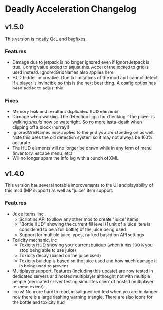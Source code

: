 # Deadly Acceleration Changelog


## v1.5.0

This version is mostly QoL and bugfixes. 

### Features

- Damage due to jetpack is no longer ignored even if IgnoreJetpack is true. Config value added to adjust this. Accel of the locked to 
	grid is used instead. IgnoredGridNames also applies here 
- HUD hidden in creative. Due to limitations of the mod api I cannot detect if a player is invincible so this is the next best thing. 
	A config option has been added to adjust this 

### Fixes

- Memory leak and resultant duplicated HUD elements
- Damage when walking. The detection logic for checking if the player is walking _should_ now be watertight. So no more insta-death when 
	clipping off a block (hurray!)
- IgnoredGridNames now applies to the grid you are standing on as well. Note this uses the old detection system so it may not always be 100% accurate
- The HUD elements will no longer be drawn while in any form of menu (inventory, escape menu, etc)
- Will no longer spam the info log with a bunch of XML 


## v1.4.0

This version has several notable improvements to the UI and playability of this mod (MP support) as well as "juice" item support. 

### Features 

- Juice items, inc
	- Scripting API to allow any other mod to create "juice" items 
	- "Bottle HUD" showing the current fill level (1 unit of a juice item is considered to be a full bottle) of the juice being used 
	- Support for multiple juice types, ranked based on API settings 
- Toxicity mechanic, inc
	- Toxicity HUD showing your current buildup (when it hits 100% you stop being able to use juice)
	- Toxicity decay (based on the juice used)
	- Toxicity buildup is based on the juice used and how much damage it is being used to prevent 
- Multiplayer support. Features (including this update) are now tested in dedicated servers and hosted multiplayer althought not with multiple 
	people (dedicated server testing simulates client of hosted multiplayer to some extent).
- Icons! No more hard to read, misaligned red text when you are in danger now there is a large flashing warning triangle. There are 
	also icons for the bottle and toxicity hud
